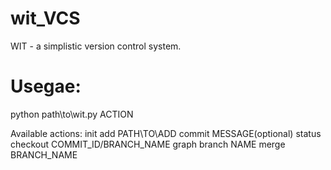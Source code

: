 # wit_VCS
WIT - a simplistic version control system.

# Usegae:
python path\\to\\wit.py ACTION

Available actions:
    init
    add PATH\\TO\\ADD
    commit MESSAGE(optional)
    status
    checkout COMMIT_ID/BRANCH_NAME
    graph
    branch NAME
    merge BRANCH_NAME
